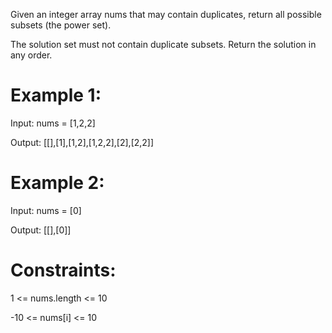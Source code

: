Given an integer array nums that may contain duplicates, return all possible subsets (the power set).

The solution set must not contain duplicate subsets. Return the solution in any order.

 

# Example 1:

Input: nums = [1,2,2]

Output: [[],[1],[1,2],[1,2,2],[2],[2,2]]

# Example 2:

Input: nums = [0]

Output: [[],[0]]
 

# Constraints:

1 <= nums.length <= 10

-10 <= nums[i] <= 10
